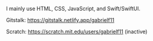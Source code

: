 I mainly use HTML, CSS, JavaScript, and Swift/SwiftUI.

Gitstalk: https://gitstalk.netlify.app/gabrielf11

Scratch: https://scratch.mit.edu/users/gabrielf11 (inactive)
